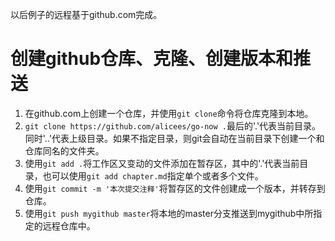 以后例子的远程基于github.com完成。

# 创建github仓库、克隆、创建版本和推送

1. 在github.com上创建一个仓库，并使用`git clone`命令将仓库克隆到本地。
1. `git clone https://github.com/alicees/go-now .`最后的'.'代表当前目录。同时'..'代表上级目录。如果不指定目录，则git会自动在当前目录下创建一个和仓库同名的文件夹。
1. 使用`git add .`将工作区又变动的文件添加在暂存区，其中的'.'代表当前目录，也可以使用`git add chapter.md`指定单个或者多个文件。
1. 使用`git commit -m '本次提交注释'`将暂存区的文件创建成一个版本，并转存到仓库。
1. 使用`git push mygithub master`将本地的master分支推送到mygithub中所指定的远程仓库中。
